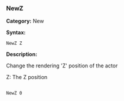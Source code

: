 ### NewZ

**Category:**
New

**Syntax:**

```scorpionengine
NewZ Z
```

**Description:**

Change the rendering 'Z' position of the actor

Z: The Z position

```scorpionengine

NewZ 0

```
